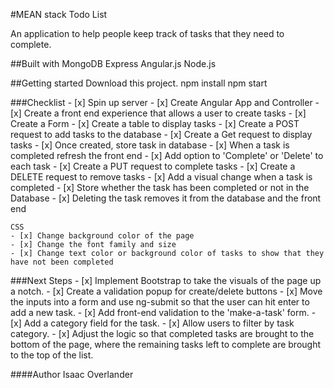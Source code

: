 #MEAN stack Todo List

  An application to help people keep track of tasks that they need to complete.

##Built with
    MongoDB
    Express
    Angular.js
    Node.js

##Getting started
    Download this project.
    npm install
    npm start

###Checklist
    - [x] Spin up server
    - [x] Create Angular App and Controller
    - [x] Create a front end experience that allows a user to create tasks
        - [x] Create a Form
        - [x] Create a table to display tasks
        - [x] Create a POST request to add tasks to the database
        - [x] Create a Get request to display tasks
    - [x] Once created, store task in database
    - [x] When a task is completed refresh the front end
    - [x] Add option to 'Complete' or 'Delete' to each task
        - [x] Create a PUT request to complete tasks
        - [x] Create a DELETE request to remove tasks
    - [x] Add a visual change when a task is completed
    - [x] Store whether the task has been completed or not in the Database
    - [x] Deleting the task removes it from the database and the front end

    CSS
    - [x] Change background color of the page
    - [x] Change the font family and size
    - [x] Change text color or background color of tasks to show that they have not been completed

###Next Steps
    - [x] Implement Bootstrap to take the visuals of the page up a notch.
    - [x] Create a validation popup for create/delete buttons
    - [x] Move the inputs into a form and use ng-submit so that the user can hit enter to add a new task.
    - [x] Add front-end validation to the 'make-a-task' form.
    - [x] Add a category field for the task.
    - [x] Allow users to filter by task category.
    - [x] Adjust the logic so that completed tasks are brought to the bottom of the page, where the remaining tasks left to complete are brought to the top of the list.

####Author
    Isaac Overlander